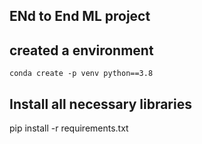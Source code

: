 ## ENd to End ML project

## created a environment
```
conda create -p venv python==3.8

```
## Install all necessary libraries
pip install -r requirements.txt